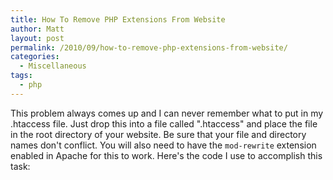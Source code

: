 ```yaml
---
title: How To Remove PHP Extensions From Website
author: Matt
layout: post
permalink: /2010/09/how-to-remove-php-extensions-from-website/
categories:
  - Miscellaneous
tags:
  - php
---
```


This problem always comes up and I can never remember what to put in my .htaccess file. Just drop this into a file called ".htaccess" and place the file in the root directory of your website. Be sure that your file and directory names don't conflict. You will also need to have the `mod-rewrite` extension enabled in Apache for this to work. Here's the code I use to accomplish this task: